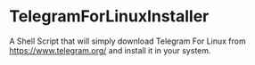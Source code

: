 # TelegramForLinuxInstaller
A Shell Script that will simply download Telegram For Linux from https://www.telegram.org/ and install it in your system.
